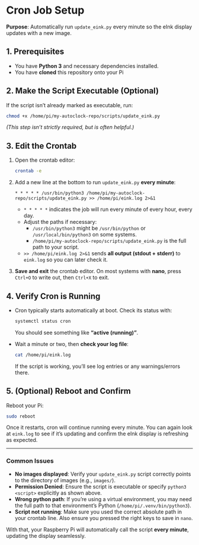 # Cron Job Setup

**Purpose**: Automatically run `update_eink.py` every minute so the eInk display updates with a new image.

## 1. Prerequisites

- You have **Python 3** and necessary dependencies installed.  
- You have **cloned** this repository onto your Pi

## 2. Make the Script Executable (Optional)

If the script isn’t already marked as executable, run:

```bash
chmod +x /home/pi/my-autoclock-repo/scripts/update_eink.py
```

*(This step isn’t strictly required, but is often helpful.)*

## 3. Edit the Crontab

1. Open the crontab editor:

   ```bash
   crontab -e
   ```

2. Add a new line at the bottom to run `update_eink.py` **every minute**:

   ```cron
   * * * * * /usr/bin/python3 /home/pi/my-autoclock-repo/scripts/update_eink.py >> /home/pi/eink.log 2>&1
   ```

   - `* * * * *` indicates the job will run every minute of every hour, every day.  
   - Adjust the paths if necessary:
     - `/usr/bin/python3` might be `/usr/bin/python` or `/usr/local/bin/python3` on some systems.  
     - `/home/pi/my-autoclock-repo/scripts/update_eink.py` is the full path to your script.  
   - `>> /home/pi/eink.log 2>&1` sends **all output (stdout + stderr)** to `eink.log` so you can later check it.

3. **Save and exit** the crontab editor. On most systems with **nano**, press `Ctrl+O` to write out, then `Ctrl+X` to exit.

## 4. Verify Cron is Running

- Cron typically starts automatically at boot. Check its status with:
  ```bash
  systemctl status cron
  ```
  You should see something like **“active (running)”**.

- Wait a minute or two, then **check your log file**:
  ```bash
  cat /home/pi/eink.log
  ```
  If the script is working, you’ll see log entries or any warnings/errors there.

## 5. (Optional) Reboot and Confirm

Reboot your Pi:

```bash
sudo reboot
```

Once it restarts, cron will continue running every minute. You can again look at `eink.log` to see if it’s updating and confirm the eInk display is refreshing as expected.

---

### Common Issues

- **No images displayed**: Verify your `update_eink.py` script correctly points to the directory of images (e.g., `images/`).  
- **Permission Denied**: Ensure the script is executable or specify `python3 <script>` explicitly as shown above.  
- **Wrong python path**: If you’re using a virtual environment, you may need the full path to that environment’s Python (`/home/pi/.venv/bin/python3`).  
- **Script not running**: Make sure you used the correct absolute path in your crontab line. Also ensure you pressed the right keys to save in `nano`.  

With that, your Raspberry Pi will automatically call the script **every minute**, updating the display seamlessly.